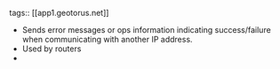 tags:: [[app1.geotorus.net]]

- Sends error messages or ops information indicating success/failure when communicating with another IP address.
- Used by routers
-